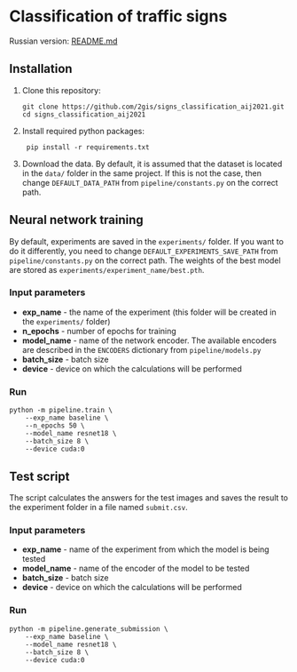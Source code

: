 # Classification of traffic signs

Russian version: [README.md](docs/README.md)

## Installation
1. Clone this repository:
   ```shell
   git clone https://github.com/2gis/signs_classification_aij2021.git 
   cd signs_classification_aij2021
   ```
2. Install required python packages:
   ```shell
    pip install -r requirements.txt
   ```
3. Download the data. By default, it is assumed that the dataset is located
   in the `data/` folder in the same project. If this is not the case, then change
   `DEFAULT_DATA_PATH` from `pipeline/constants.py` on the correct path.
   
## Neural network training

By default, experiments are saved in the `experiments/` folder. If you want to
do it differently, you need to change `DEFAULT_EXPERIMENTS_SAVE_PATH` from
`pipeline/constants.py` on the correct path. The weights of the best model are stored
as `experiments/experiment_name/best.pth`.
### Input parameters
- **exp_name** - the name of the experiment (this folder will be created in the
  `experiments/` folder)
- **n_epochs** - number of epochs for training
- **model_name** - name of the network encoder. The available encoders are described in the
  `ENCODERS` dictionary from `pipeline/models.py`
- **batch_size** - batch size
- **device** - device on which the calculations will be performed

### Run

   ```shell
   python -m pipeline.train \
       --exp_name baseline \
       --n_epochs 50 \
       --model_name resnet18 \
       --batch_size 8 \
       --device cuda:0
   ```

## Test script

The script calculates the answers for the test images and saves the result to the
experiment folder in a file named `submit.csv`.
### Input parameters
- **exp_name** - name of the experiment from which the model is being tested
- **model_name** - name of the encoder of the model to be tested
- **batch_size** - batch size
- **device** - device on which the calculations will be performed

### Run
   ```shell
   python -m pipeline.generate_submission \
       --exp_name baseline \
       --model_name resnet18 \
       --batch_size 8 \
       --device cuda:0
   ```
